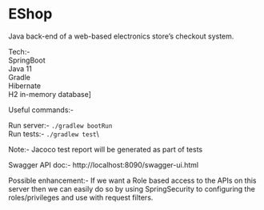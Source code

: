 # EShop
Java back-end of a web-based electronics store’s checkout system.

Tech:-\
SpringBoot\
Java 11\
Gradle\
Hibernate\
H2 in-memory database]

Useful commands:-


Run server:- ```./gradlew bootRun```\
Run tests:- ```./gradlew test```\

Note:- Jacoco test report will be generated as part of tests

Swagger API doc:- http://localhost:8090/swagger-ui.html

Possible enhancement:-
If we want a Role based access to the APIs on this server then we can easily do so by using SpringSecurity to configuring the roles/privileges and use with request filters. 


